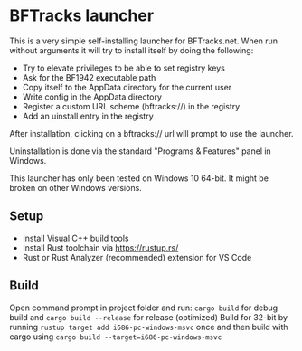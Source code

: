 # BFTracks launcher
This is a very simple self-installing launcher for BFTracks.net. When run without arguments it will try to install itself by doing the following:
* Try to elevate privileges to be able to set registry keys
* Ask for the BF1942 executable path
* Copy itself to the AppData directory for the current user
* Write config in the AppData directory
* Register a custom URL scheme (bftracks://) in the registry
* Add an uinstall entry in the registry

After installation, clicking on a bftracks:// url will prompt to use the launcher.

Uninstallation is done via the standard "Programs & Features" panel in Windows.

This launcher has only been tested on Windows 10 64-bit. It might be broken on other Windows versions.

## Setup
* Install Visual C++ build tools
* Install Rust toolchain via https://rustup.rs/
* Rust or Rust Analyzer (recommended) extension for VS Code

## Build
Open command prompt in project folder and run: `cargo build` for debug build and `cargo build --release` for release (optimized)
Build for 32-bit by running `rustup target add i686-pc-windows-msvc` once and then build with cargo using `cargo build --target=i686-pc-windows-msvc`
